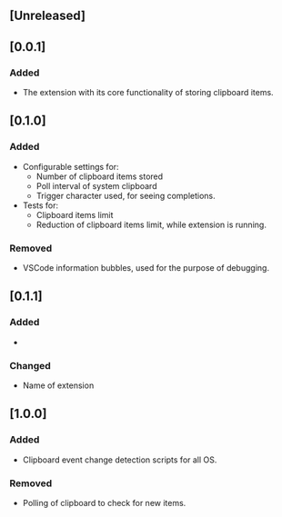 ## [Unreleased]

## [0.0.1]

### Added

- The extension with its core functionality of storing clipboard items.

## [0.1.0]

### Added

- Configurable settings for:
  - Number of clipboard items stored
  - Poll interval of system clipboard
  - Trigger character used, for seeing completions.
- Tests for:
  - Clipboard items limit
  - Reduction of clipboard items limit, while extension is running.

### Removed

- VSCode information bubbles, used for the purpose of debugging.

## [0.1.1]

### Added

- 

### Changed

- Name of extension

## [1.0.0]

### Added

- Clipboard event change detection scripts for all OS.

### Removed

- Polling of clipboard to check for new items.
